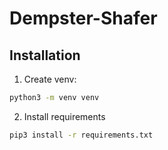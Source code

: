 # Dempster-Shafer

## Installation
1. Create venv:
```bash
python3 -m venv venv
```
2. Install requirements
```bash
pip3 install -r requirements.txt
```